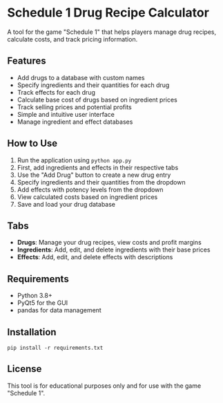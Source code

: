 # Schedule 1 Drug Recipe Calculator

A tool for the game "Schedule 1" that helps players manage drug recipes, calculate costs, and track pricing information.

## Features

- Add drugs to a database with custom names
- Specify ingredients and their quantities for each drug
- Track effects for each drug
- Calculate base cost of drugs based on ingredient prices
- Track selling prices and potential profits
- Simple and intuitive user interface
- Manage ingredient and effect databases

## How to Use

1. Run the application using `python app.py`
2. First, add ingredients and effects in their respective tabs
3. Use the "Add Drug" button to create a new drug entry
4. Specify ingredients and their quantities from the dropdown
5. Add effects with potency levels from the dropdown
6. View calculated costs based on ingredient prices
7. Save and load your drug database

## Tabs

- **Drugs**: Manage your drug recipes, view costs and profit margins
- **Ingredients**: Add, edit, and delete ingredients with their base prices
- **Effects**: Add, edit, and delete effects with descriptions

## Requirements

- Python 3.8+
- PyQt5 for the GUI
- pandas for data management

## Installation

```
pip install -r requirements.txt
```

## License

This tool is for educational purposes only and for use with the game "Schedule 1".
